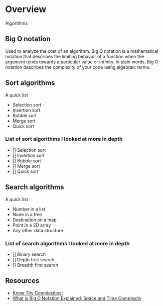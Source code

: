 ﻿# Overview

Algorithms

## Big O notation

Used to analyze the cost of an algorithm. Big O notation is a mathematical notation that describes the limiting behavior of a function when the argument tends towards a particular value or infinity. 
In plain words, Big O notation describes the complexity of your code using algebraic terms.

## Sort algorithms

A quick list

- Selection sort
- Insertion sort
- Bubble sort
- Merge sort
- Quick sort

### List of sort algorithms I looked at more in depth

- [] Selection sort
- [] Insertion sort
- [] Bubble sort
- [] Merge sort
- [] Quick sort

## Search algorithms

A quick list

- Number in a list
- Node in a tree
- Destination on a map
- Point in a 2D array
- Any other data structure

### List of search algorithms I looked at more in depth

- [] Binary search
- [] Depth first search
- [] Breadth first search

## Resources

- [Know Thy Complexities!](https://www.bigocheatsheet.com/)
- [What is Big O Notation Explained: Space and Time Complexity](https://www.freecodecamp.org/news/big-o-notation-why-it-matters-and-why-it-doesnt-1674cfa8a23c/)
